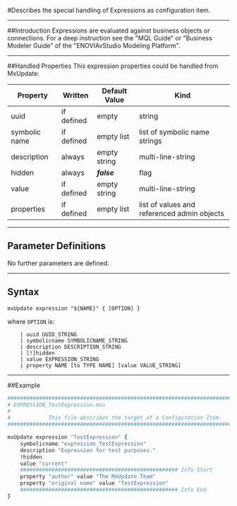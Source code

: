 <!--
 *
 *  This file is part of MxUpdate <http://www.mxupdate.org>.
 *
 *  MxUpdate is a deployment tool for a PLM platform to handle
 *  administration objects as single update files (configuration item).
 *
 *  Copyright (C) 2008-2016 The MxUpdate Team
 *
 *  The Manual of MxUpdate is licensed under a CC BY-NC-SA 4.0 license
 *  (Creative Commons Attribution-NonCommercial-ShareAlike 4.0 
 *  International 4.0 license).
 *
 *  You should have received a copy of the license along with this
 *  work. If not, see <http://creativecommons.org/licenses/by-nc-sa/4.0/>.
 *
-->

#Describes the special handling of Expressions as configuration item.

----
##Introduction
Expressions are evaluated against business objects or connections. For a deep
instruction see the "MQL Guide" or "Business Modeler Guide" of the
"ENOVIAvStudio Modeling Platform".

----
##Handled Properties
This expression properties could be handled from MxUpdate:

Property      | Written            | Default Value | Kind
--------------|--------------------|---------------|----
uuid          | if defined         | empty         | string
symbolic name | if defined         | empty list    | list of symbolic name strings
description   | always             | empty string  | multi-line-string
hidden        | always             | ***false***   | flag
value         | if defined         | empty string  | multi-line-string
properties    | if defined         | empty list    | list of values and referenced admin objects


----
## Parameter Definitions
No further parameters are defined.

----
## Syntax
```
mxUpdate expression "${NAME}" { [OPTION] }
```
where `OPTION` is:
```
    | uuid UUID_STRING
    | symbolicname SYMBOLICNAME_STRING
    | description DESCRIPTION_STRING
    | [!]hidden
    | value EXPRESSION_STRING
    | property NAME [to TYPE NAME] [value VALUE_STRING]
```

----
##Example
```TCL
################################################################################
# EXPRESSION_TestExpression.mxu
#
#            This file describes the target of a Configuration Item.
################################################################################

mxUpdate expression "TestExpression" {
    symbolicname "expression_TestExpression"
    description "Expression for test purposes."
    !hidden
    value "current"
    ################################################## Info Start
    property "author" value "The MxUpdate Team"
    property "original name" value "TestExpression"
    ################################################## Info End
}
```
